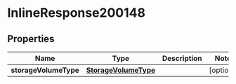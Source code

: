 

# InlineResponse200148

## Properties

Name | Type | Description | Notes
------------ | ------------- | ------------- | -------------
**storageVolumeType** | [**StorageVolumeType**](StorageVolumeType.md) |  |  [optional]



